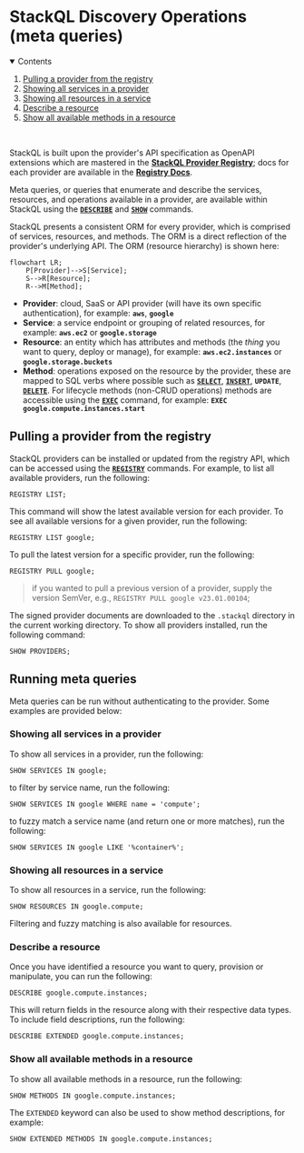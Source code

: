 # StackQL Discovery Operations (meta queries)

<details open="open">
<summary>Contents</summary>
<ol>
<li><a href="#pulling-a-provider-from-the-registry">Pulling a provider from the registry</a></li>
<li><a href="#showing-all-services-in-a-provider">Showing all services in a provider</a></li>
<li><a href="#showing-all-resources-in-a-service">Showing all resources in a service</a></li>
<li><a href="#describe-a-resource">Describe a resource</a></li>
<li><a href="#show-all-available-methods-in-a-resource">Show all available methods in a resource</a></li>
</ol>
</details>
<br />

StackQL is built upon the provider's API specification as OpenAPI extensions which are mastered in the [__StackQL Provider Registry__](https://github.com/stackql/stackql-provider-registry); docs for each provider are available in the [__Registry Docs__](https://registry.stackql.io/).  

Meta queries, or queries that enumerate and describe the services, resources, and operations available in a provider, are available within StackQL using the [__`DESCRIBE`__](https://stackql.io/docs/language-spec/describe) and [__`SHOW`__](https://stackql.io/docs/language-spec/show) commands.  

StackQL presents a consistent ORM for every provider, which is comprised of services, resources, and methods.  The ORM is a direct reflection of the provider's underlying API.  The ORM (resource hierarchy) is shown here:  

```mermaid
flowchart LR;
    P[Provider]-->S[Service];
    S-->R[Resource];
    R-->M[Method];
```

- __Provider__: cloud, SaaS or API provider (will have its own specific authentication), for example: __`aws`__, __`google`__
- __Service__: a service endpoint or grouping of related resources, for example: __`aws.ec2`__ or __`google.storage`__
- __Resource__: an entity which has attributes and methods (the *thing* you want to query, deploy or manage), for example:  __`aws.ec2.instances`__ or __`google.storage.buckets`__
- __Method__: operations exposed on the resource by the provider, these are mapped to SQL verbs where possible such as [__`SELECT`__](https://stackql.io/docs/language-spec/select), [__`INSERT`__](https://stackql.io/docs/language-spec/insert), __`UPDATE`__, [__`DELETE`__](https://stackql.io/docs/language-spec/delete).  For lifecycle methods (non-CRUD operations) methods are accessible using the [__`EXEC`__](https://stackql.io/docs/language-spec/exec) command, for example: __`EXEC google.compute.instances.start`__

## Pulling a provider from the registry

StackQL providers can be installed or updated from the registry API, which can be accessed using the [__`REGISTRY`__](https://stackql.io/docs/language-spec/registry) commands.  For example, to list all available providers, run the following:  

```
REGISTRY LIST;
```
This command will show the latest available version for each provider.  To see all available versions for a given provider, run the following:  

```
REGISTRY LIST google;
```
To pull the latest version for a specific provider, run the following:  

```
REGISTRY PULL google;
```
> if you wanted to pull a previous version of a provider, supply the version SemVer, e.g., `REGISTRY PULL google v23.01.00104`;

The signed provider documents are downloaded to the `.stackql` directory in the current working directory.  To show all providers installed, run the following command:

```
SHOW PROVIDERS;
```

## Running meta queries

Meta queries can be run without authenticating to the provider.  Some examples are provided below:  

### Showing all services in a provider

To show all services in a provider, run the following:  

```
SHOW SERVICES IN google;
```
to filter by service name, run the following:  

```
SHOW SERVICES IN google WHERE name = 'compute';
```
to fuzzy match a service name (and return one or more matches), run the following:  

```
SHOW SERVICES IN google LIKE '%container%';
```

### Showing all resources in a service

To show all resources in a service, run the following:  

```
SHOW RESOURCES IN google.compute;
```
Filtering and fuzzy matching is also available for resources.

### Describe a resource

Once you have identified a resource you want to query, provision or manipulate, you can run the following:

```
DESCRIBE google.compute.instances;
```
This will return fields in the resource along with their respective data types.  To include field descriptions, run the following:  

```
DESCRIBE EXTENDED google.compute.instances;
```

### Show all available methods in a resource

To show all available methods in a resource, run the following:  

```
SHOW METHODS IN google.compute.instances;
```
The `EXTENDED` keyword can also be used to show method descriptions, for example:  

```
SHOW EXTENDED METHODS IN google.compute.instances;
```